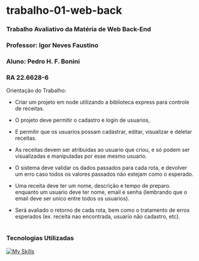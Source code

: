 # trabalho-01-web-back
### Trabalho Avaliativo da Matéria de Web Back-End
### Professor: Igor Neves Faustino
### Aluno: Pedro H. F. Bonini
### RA 22.6628-6

Orientação do Trabalho:

- Criar um projeto em node utilizando a biblioteca express para controle de receitas.

- O projeto deve permitir o cadastro e login de usuarios,

- E permitir que os usuarios possam cadastrar, editar, visualizar e deletar receitas.

- As receitas devem ser atribuidas ao usuario que criou, e só podem ser visualizadas e manipuladas por esse mesmo usuario.

- O sistema deve validar os dados passados para cada rota, e devolver um erro caso todos os valores passados não estejam como o esperado.

- Uma receita deve ter um nome, descrição e tempo de preparo. enquanto um usuario deve ter nome, email e senha (lembrando que o email deve ser unico entre todos os usuarios).

- Será avaliado o retorno de cada rota, bem como o tratamento de erros esperados (ex. receita nao encontrada, usuario não cadastro, etc).

#

### Tecnologias Utilizadas
[![My Skills](https://skillicons.dev/icons?i=nodejs,javascript,prisma,vscode,mysql,github,git,postman)](https://skillicons.dev)
 